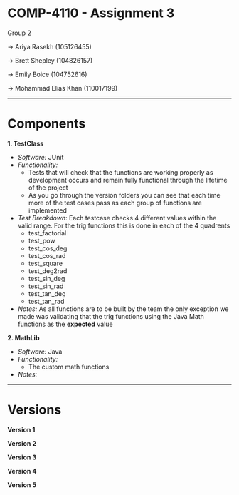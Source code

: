 # COMP-4110 - Assignment 3
Group 2 

→ Ariya Rasekh (105126455)

→ Brett Shepley (104826157)

→ Emily Boice (104752616)

→ Mohammad Elias Khan (110017199)

---

# Components

**1. TestClass**
- _Software:_ JUnit
- _Functionality:_ 
  - Tests that will check that the functions are working properly as development occurs and remain fully functional through the lifetime of the project
  - As you go through the version folders you can see that each time more of the test cases pass as each group of functions are implemented
- _Test Breakdown_: Each testcase checks 4 different values within the valid range. For the trig functions this is done in each of the 4 quadrents
  - test_factorial
  - test_pow
  - test_cos_deg
  - test_cos_rad
  - test_square
  - test_deg2rad
  - test_sin_deg
  - test_sin_rad
  - test_tan_deg
  - test_tan_rad
- _Notes:_ As all functions are to be built by the team the only exception we made was validating that the trig functions using the Java Math functions as the **expected** value

**2. MathLib**
- _Software:_ Java
- _Functionality:_ 
  - The custom math functions
- _Notes:_
---
# Versions
**Version 1**

**Version 2**

**Version 3**

**Version 4**

**Version 5**
